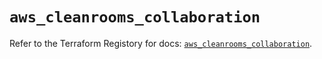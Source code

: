 # `aws_cleanrooms_collaboration`

Refer to the Terraform Registory for docs: [`aws_cleanrooms_collaboration`](https://registry.terraform.io/providers/hashicorp/aws/5.18.1/docs/resources/cleanrooms_collaboration).
